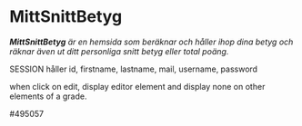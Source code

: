 # __**MittSnittBetyg**__

_**MittSnittBetyg** är en hemsida som beräknar och håller ihop dina betyg och räknar även ut ditt personliga snitt betyg eller total poäng._

SESSION håller id, firstname, lastname, mail, username, password

when click on edit, display editor element and display none on other elements of a grade. 

#495057
